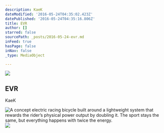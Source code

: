 ```yaml
---
description: KaeK
dateModified: '2016-05-24T04:35:02.423Z'
datePublished: '2016-05-24T04:35:16.806Z'
title: EVR
author: []
starred: false
sourcePath: _posts/2016-05-24-evr.md
inFeed: true
hasPage: false
inNav: false
_type: MediaObject

---
```

<article style=""><img src="https://s3-us-west-2.amazonaws.com/the-grid-img/p/86730ec100fb87f5c0237a653e9b070d9e9ced7f.jpg" /><h1>EVR</h1><p>KaeK</p></article>

![A concept electric racing bicycle built around a lightweight system that rewards the rider’s physical power output by doubling it. The sport stays the same, but everything happens with twice the energy.](https://s3-us-west-2.amazonaws.com/the-grid-img/p/0f4df3ef298cf6df05cc2ccee1c82f08d59dcacf.jpg)
![](https://s3-us-west-2.amazonaws.com/the-grid-img/p/bb39eed037fa720b4a960ffd59b2bc89ef5ab258.jpg)